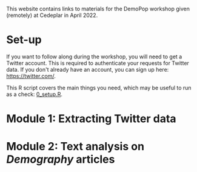 

This website contains links to materials for the DemoPop workshop given (remotely) at Cedeplar in April 2022. 

# Set-up

If you want to follow along during the workshop, you will need to get a Twitter account. This is required to authenticate your requests for Twitter data. If you don't already have an account, you can sign up here: https://twitter.com/.

This R script covers the main things you need, which may be useful to run as a check: [0_setup.R](https://github.com/MJAlexander/demopop-workshop/blob/main/code/0_setup.R).

# Module 1: Extracting Twitter data

# Module 2: Text analysis on *Demography* articles

